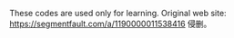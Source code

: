 These codes are used only for learning.
Original web site: https://segmentfault.com/a/1190000011538416
侵删。